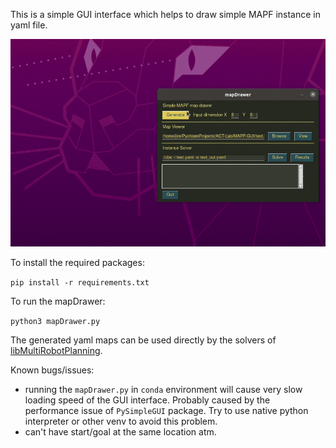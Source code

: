 This is a simple GUI interface which helps to draw simple MAPF instance in yaml file.

![demo](demo.gif)


To install the required packages:

```pip install -r requirements.txt```

To run the mapDrawer:

```python3 mapDrawer.py```

The generated yaml maps can be used directly by the solvers of [libMultiRobotPlanning](https://github.com/whoenig/libMultiRobotPlanning).

Known bugs/issues:
* running the `mapDrawer.py` in `conda` environment will cause very slow loading speed of the GUI interface. Probably caused by the performance issue of `PySimpleGUI` package. Try to use native python interpreter or other venv to avoid this problem.
* can't have start/goal at the same location atm.